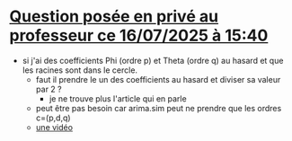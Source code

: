 # [Question posée en privé au professeur ce 16/07/2025 à 15:40](https://par.moodle.lecnam.net/mod/forumng/discuss.php?d=25320)
* si j'ai des coefficients Phi (ordre p) et Theta (ordre q) au hasard et que les racines sont dans le cercle.
  * faut il prendre le un des coefficients au hasard et diviser sa valeur par 2 ?
    * je ne trouve plus l'article qui en parle
  * peut être pas besoin car arima.sim peut ne prendre que les ordres c=(p,d,q)
  * [une vidéo](https://www.youtube.com/watch?v=WXFXIuOOjLE)